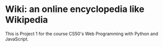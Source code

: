 # Wiki: an online encyclopedia like Wikipedia

This is Project 1 for the course CS50's Web Programming with Python and JavaScript.
